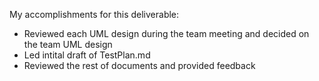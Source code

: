 My accomplishments for this deliverable:

- Reviewed each UML design during the team meeting and decided on the team UML design
- Led intital draft of TestPlan.md
- Reviewed the rest of documents and provided feedback
